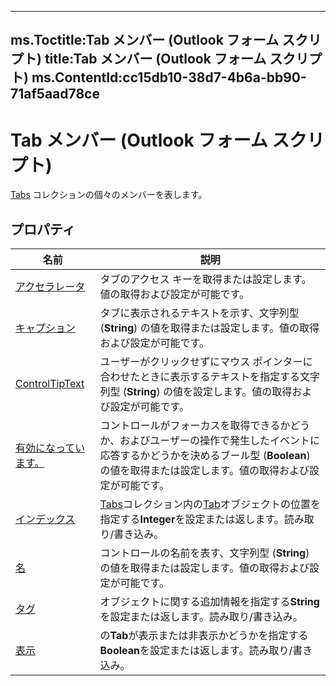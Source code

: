 

---
ms.Toctitle:Tab メンバー (Outlook フォーム スクリプト)
title:Tab メンバー (Outlook フォーム スクリプト)
ms.ContentId:cc15db10-38d7-4b6a-bb90-71af5aad78ce
---
# Tab メンバー (Outlook フォーム スクリプト)




[Tabs](0b209e50-60c7-e991-f0fb-627dd17cb7ec.md) コレクションの個々のメンバーを表します。

## プロパティ

|**名前**|**説明**|
|---|---|
|[アクセラレータ](474be3a4-bc6b-4444-5967-ce36e0d3c835.md)|タブのアクセス キーを取得または設定します。値の取得および設定が可能です。|
|[キャプション](62291fb8-8f56-4465-0afa-9085abeeaa72)|タブに表示されるテキストを示す、文字列型 (**String**) の値を取得または設定します。値の取得および設定が可能です。|
|[ControlTipText](13403824-7899-0494-3836-3a09d1804fad)|ユーザーがクリックせずにマウス ポインターに合わせたときに表示するテキストを指定する文字列型 (**String**) の値を設定します。値の取得および設定が可能です。|
|[有効になっています。](1829c0da-297a-bdeb-db35-ecf0cc447461)|コントロールがフォーカスを取得できるかどうか、およびユーザーの操作で発生したイベントに応答するかどうかを決めるブール型 (**Boolean**) の値を取得または設定します。値の取得および設定が可能です。|
|[インデックス](2cacd35e-edd4-6733-e932-a05114134754)|[Tabs](0b209e50-60c7-e991-f0fb-627dd17cb7ec)コレクション内の[Tab](b5571953-0e47-a994-3e82-4e439a77afa8.md)オブジェクトの位置を指定する**Integer**を設定または返します。読み取り/書き込み。|
|[名](270b9d06-fdba-44a4-ba4c-b6b1a57a80d1)|コントロールの名前を表す、文字列型 (**String**) の値を取得または設定します。値の取得および設定が可能です。|
|[タグ](b1745b94-6d04-c425-618c-7af915ca8691.md)|オブジェクトに関する追加情報を指定する**String**を設定または返します。読み取り/書き込み。|
|[表示](559ec217-e55f-698e-6779-a7e9e15529e1.md)|の**Tab**が表示または非表示かどうかを指定する**Boolean**を設定または返します。読み取り/書き込み。|





